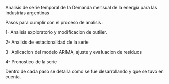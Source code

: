 Analisis de serie temporal de la Demanda mensual de la energia para las industrias argentinas

Pasos para cumplir con el proceso de analisis:

1- Analisis exploratorio y modificacion de outlier.

2- Analisis de estacionalidad de la serie

3- Aplicacion del modelo ARIMA, ajuste y evaluacion de residuos

4- Pronostico de la serie

Dentro de cada paso se detalla como se fue desarrollando y que se tuvo en cuenta.
